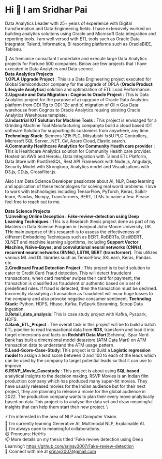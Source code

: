 # Hi 👋 I am Sridhar Pai

Data Analytics Leader with 25+ years of experience with Digital transformation and Data Engineering fields. I have extensively worked on building analytics solutions using Oracle and Microsoft Data integration and reporting tools. I am well versed with ETL tools such as Oracle Data Integrator, Talend, Informatica, BI reporting platforms such as OracleBIEE, Tableau.  

🔭 As freelance consultant I undertake and execute large Data Analytics projects for Fortune 500 companies.  Below are few projects that I have executed in Data Analytics and Data scence. \
**Data Analytics Projects** \
**1.OPLA Upgrade Project** : This is a Data Engineering project executed for Global Semiconductor company for the upgrade of OPLA (**Oracle Product Lifecycle Analytics**) solution and optimization of ETL Load Performance. \
**2.Upgrade and Data Migration : Cognos to Oracle Project** : This is Data Analytics project for the purpose of a) upgrade of Oracle Data Analytics platform from ODI 11g to ODI 12c and b) migration of Oil n Gas Data warehouse from Cognos to Oracle Analytics reusing existing Oracle Analytics Warehouse template. \
**3.Industrial IOT Solution for Machine Tools** : This project is envisaged for a Grinding Machine Tool Manufacturing companyto build a cloud based IOT software Solution for supporting its customers from anywhere, any time.  **Technology Stack**: Siemens 1215 PLC, Mitsubishi fx5U PLC Controllers, Microsoft SQL Server, .NET, C#, Azure Cloud, Elastic search. \
**4.Community Healthcare Analytics for Community Heatlh care provider** : This is Healthcare Analytics solution for Community Health care provider. Hosted on AWS and Heroku, Data Integration with Talend ETL Platform, 
Data Store with PostGreSQL,  Rest API Framework with Node.js, Angularjs, Security Model with Strongloop, Analytics model and Visualizations with D3.js, CD.js, Crossfilter.js. 

Also I am Data Science Developer passionate about AI, NLP, Deep learning and application of these technologies for solving real world problems. I love to work with technologies including TensorFlow, PyTorch, Keras, Scikit-learn, Pandas, Numpy, Transformers, BERT, LLMs to name a few. Please feel free to reach out to me. 

**Data Science Projects** \
**1.Unveiling Online Deception : Fake-review-detection using Deep Learning Techniques** : This is a Research thesis project done as part of my Masters in Data Science Program in Liverpool John Moore University, UK. THe main purpose of this research is to assess the effectiveness of different Embedding Techniques such as BERT, RoBERTa, DistilBERT, XLNET and machine learning algorithms, including **Support Vector Machine, Naïve-Bayes, and convolutional neural networks (CNNs), recurrent neural networks (RNNs), LSTM, BERT (transformer)**. This utilizes various ML and DL libraries such as TensorFlow, SKLearn, Keras, Pandas. etc. \
**2.Creditcard Fraud Detection Project** : This project is to build solution to cater to Credit Card Fraud detection. This will detect fraudelent transactions, when card member swipes their card for payment, the transaction is classified as fraudulent or authentic based on a set of predefined rules. If fraud is detected, then the transaction must be declined. Incorrectly classifying a transaction as fraudulent will incur huge losses to the company and also provoke negative consumer sentiment. **Technolog Stack:** Python, HDFS, Hbase, Kafka, PySpark Streaming, Scoop Data Ingestion. \
**3.Retail_data_analysis**: This is case study project with Kafka, Pyspark, HDFS. \
**4.Bank_ETL_Project** : The overall task in this project will be to build a batch ETL pipeline to read transactional data from **RDS**, transform and load it into target dimensions and facts on **Redshift Data Mart**(Schema). Spar Nord Bank has built a dimensional model datastore (ATM Data Mart) on ATM transaction data to understand the ATM usage pattern. \
**5.Lead-Score-Case-Study**: This project is to Build a **Logistic regression model** to assign a lead score between 0 and 100 to each of the leads which can be used by the company to target potential leads so that it can use to improve \
**6.RSVP_Movie_Casestudy** : This project is about using **SQL based** analytical insights to the decision making. RSVP Movies is an Indian film production company which has produced many super-hit movies. They have usually released movies for the Indian audience but for their next project, they are planning to release a movie for the global audience in 2022. The production company wants to plan their every move analytically based on data This project is to analyse the data set and draw meaningful insights that can help them start their new project. \



⚡ I’m interested in the area of NLP and Computer Vision. <br />
🌱 I’m currently learning Generative AI, Multimodal NLP, Explainable AI. <br />
👯 I’m always open to meaningful collaborations. <br />
😄 Pronouns: He/His <br />
📫 More details on my thesis titled 'Fake review detection using Deep Learning': https://github.com/srinay2007/Fake-review-detection <br />
🤝 Connect with me at srinay2007@gmail.com <br />
 

